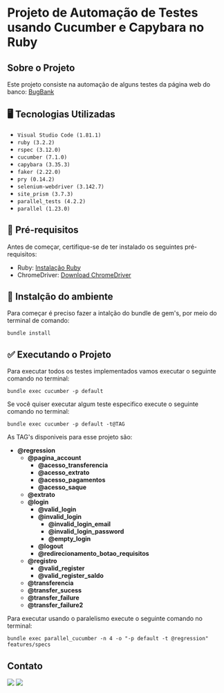 # Projeto de Automação de Testes usando Cucumber e Capybara no Ruby

## Sobre o Projeto

Este projeto consiste na automação de alguns testes da página web do banco: [BugBank](https://bugbank.netlify.app/)

## :desktop_computer: Tecnologias Utilizadas

* ```Visual Studio Code (1.81.1)```
* ```ruby (3.2.2)```
* ```rspec (3.12.0)```
* ```cucumber (7.1.0)```
* ```capybara (3.35.3)```
* ```faker (2.22.0)```
* ```pry (0.14.2)```
* ```selenium-webdriver (3.142.7)```
* ```site_prism (3.7.3)```
* ```parallel_tests (4.2.2)```
* ```parallel (1.23.0)```

## 💾 Pré-requisitos

Antes de começar, certifique-se de ter instalado os seguintes pré-requisitos:

- Ruby: [Instalação Ruby](https://www.ruby-lang.org/pt/documentation/installation/)
- ChromeDriver: [Download ChromeDriver](https://sites.google.com/chromium.org/driver/)

## :memo: Instalção do ambiente

Para começar é preciso fazer a intalção do bundle de gem's, por meio do terminal de comando:

```
bundle install
```

## :white_check_mark: Executando o Projeto

Para executar todos os testes implementados vamos executar o seguinte comando no terminal:

```
bundle exec cucumber -p default
```

Se você quiser executar algum teste especifico execute o seguinte comando no terminal:

```
bundle exec cucumber -p default -t@TAG
```
As TAG's disponiveis para esse projeto são:
* **@regression**
  * **@pagina_account**
    * **@acesso_transferencia**
    * **@acesso_extrato**
    * **@acesso_pagamentos**
    * **@acesso_saque**
  * **@extrato**
  * **@login**
    * **@valid_login**
    * **@invalid_login**
      * **@invalid_login_email**
      * **@invalid_login_password**
      * **@empty_login**
    * **@logout**
    * **@redirecionamento_botao_requisitos**
  * **@registro**
    * **@valid_register**
    * **@valid_register_saldo**
  * **@transferencia**
   * **@transfer_sucess**
   * **@transfer_failure**
   * **@transfer_failure2**

Para executar usando o paralelismo execute o seguinte comando no terminal:

```
bundle exec parallel_cucumber -n 4 -o "-p default -t @regression" features/specs
```

## Contato

<a href = "mailto:juliocaetanovds@gmail.com"><img loading="lazy" src="https://img.shields.io/badge/Gmail-D14836?style=for-the-badge&logo=gmail&logoColor=white" target="_blank"></a>
<a href="https://www.linkedin.com/in/juliocaetano15/" target="_blank"><img loading="lazy" src="https://img.shields.io/badge/-LinkedIn-%230077B5?style=for-the-badge&logo=linkedin&logoColor=white" target="_blank"></a> 
